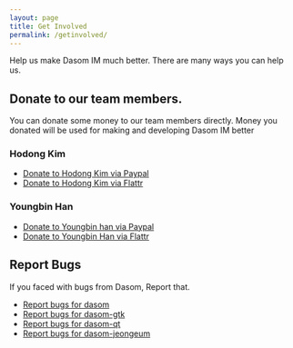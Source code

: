 ```yaml
---
layout: page
title: Get Involved
permalink: /getinvolved/
---
```


Help us make Dasom IM much better. There are many ways you can help us.

## Donate to our team members.
You can donate some money to our team members directly.
Money you donated will be used for making and developing Dasom IM better

### Hodong Kim 
 - [Donate to Hodong Kim via Paypal](https://www.paypal.com/cgi-bin/webscr?cmd=_donations&business=hodong%40cogno%2eorg&lc=MR&item_name=Donate%20to%20Hodong%20Kim%2c%20A%20Member%20of%20the%20Dasom%20IM%20Team&no_note=0&currency_code=USD&bn=PP%2dDonationsBF%3abtn_donateCC_LG%2egif%3aNonHostedGuest)
 - [Donate to Hodong Kim via Flattr](https://flattr.com/profile/hodong)

### Youngbin Han
 - [Donate to Youngbin han via Paypal](https://www.paypal.com/cgi-bin/webscr?cmd=_donations&business=sukso96100%40gmail%2ecom&lc=MR&item_name=Donate%20to%20Youngbin%20Han%2c%20A%20Member%20of%20the%20Dasom%20IM%20Team&no_note=0&currency_code=USD&bn=PP%2dDonationsBF%3abtn_donateCC_LG%2egif%3aNonHostedGuest)
 - [Donate to Youngbin Han via Flattr](https://flattr.com/profile/sukso96100)

## Report Bugs

If you faced with bugs from Dasom, Report that.

 - [Report bugs for dasom](https://github.com/dasom-im/dasom/issues/new)
 - [Report bugs for dasom-gtk](https://github.com/dasom-im/dasom-gtk/issues/new)
 - [Report bugs for dasom-qt](https://github.com/dasom-im/dasom-qt/issues/new)
 - [Report bugs for dasom-jeongeum](https://github.com/dasom-im/dasom-jeongeum/issues/new)
